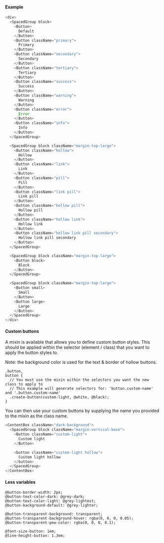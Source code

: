 #### Example

```js
<div>
  <SpacedGroup block>
    <Button>
      Default
    </Button>
    <Button className="primary">
      Primary
    </Button>
    <Button className="secondary">
      Secondary
    </Button>
    <Button className="tertiary">
      Tertiary
    </Button>
    <Button className="success">
      Success
    </Button>
    <Button className="warning">
      Warning
    </Button>
    <Button className="error">
      Error
    </Button>
    <Button className="info">
      Info
    </Button>
  </SpacedGroup>

  <SpacedGroup block className="margin-top-large">
    <Button className="hollow">
      Hollow
    </Button>
    <Button className="link">
      Link
    </Button>
    <Button className="pill">
      Pill
    </Button>
    <Button className="link pill">
      Link pill
    </Button>
    <Button className="hollow pill">
      Hollow pill
    </Button>
    <Button className="hollow link">
      Hollow link
    </Button>
    <Button className="hollow link pill secondary">
      Hollow link pill secondary
    </Button>
  </SpacedGroup>

  <SpacedGroup block className="margin-top-large">
    <Button block>
      Block
    </Button>
  </SpacedGroup>

  <SpacedGroup block className="margin-top-large">
    <Button small>
      Small
    </Button>
    <Button large>
      Large
    </Button>
  </SpacedGroup>
</div>
```

#### Custom buttons

A mixin is available that allows you to define custom button styles.
This should be applied within the selector (element / class) that you want to apply the button styles to.

Note: the background color is used for the text & border of hollow buttons.

```less
.button,
button {
  // You must use the mixin within the selectors you want the new class to apply to
  // This example will generate selectors for: 'button.custom-name' and '.button.custom-name'
  .create-button(custom-light, @white, @black);
}
```

You can then use your custom buttons by supplying the name you provided to the mixin as the class name.

```js
<ContentBox className="dark-background">
  <SpacedGroup block className="margin-vertical-base">
    <Button className="custom-light">
      Custom light
    </Button>

    <button className="custom-light hollow">
      Custom light hollow
    </button>
  </SpacedGroup>
</ContentBox>
```

#### Less variables

```less
@button-border-width: 2px;
@button-text-color-dark: @grey-dark;
@button-text-color-light: @grey-lightest;
@button-background-default: @grey-lighter;

@button-transparent-background: transparent;
@button-transparent-background-hover: rgba(0, 0, 0, 0.05);
@button-transparent-pew-color: rgba(0, 0, 0, 0.1);

@font-size-button: 1em;
@line-height-button: 1.3em;
```
